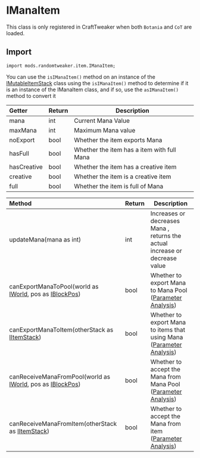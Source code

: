 # IManaItem

This class is only registered in CraftTweaker when both `Botania` and `CoT` are loaded.

## Import

```zenscript
import mods.randomtweaker.item.IManaItem;
```

You can use the `isIManaItem()` method on an instance of the [IMutableItemStack](https://docs.blamejared.com/1.12/en/Vanilla/Items/IMutableItemStack/)
class using the `isIManaItem()` method to determine if it is an instance of the IManaItem class, and if so, use the `asIManaItem()` method to convert it

| Getter | Return | Description |
| :----- | ---- | ----- |
| mana | int | Current Mana Value|
| maxMana | int | Maximum Mana value |
| noExport | bool | Whether the item exports Mana |
| hasFull | bool | Whether the item has a item with full Mana |
| hasCreative | bool | Whether the item has a creative item |
| creative | bool | Whether the item is a creative item |
| full | bool | Whether the item is full of Mana |

| Method | Return | Description |
| :----- | ---- | ----- |
| updateMana(mana as int) | int | Increases or decreases Mana , returns the actual increase or decrease value |
| canExportManaToPool(world as [IWorld](https://docs.blamejared.com/1.12/en/Vanilla/World/IWorld/), pos as [IBlockPos](https://docs.blamejared.com/1.12/en/Vanilla/World/IBlockPos/)) | bool | Whether to export Mana to Mana Pool ([Parameter Analysis](https://github.com/ikexing-cn/RandomTweaker/blob/master/wiki/zh_cn/modSupport/ContentTweaker/ManaItem/function.md#canexportmanatopool)) |
| canExportManaToItem(otherStack as [IItemStack](https://docs.blamejared.)) | bool | Whether to export Mana to items that using Mana ([Parameter Analysis](https://github.com/ikexing-cn/RandomTweaker/blob/master/wiki/zh_cn/modSupport/ContentTweaker/ManaItem/function.md#canexportmanatoitem)) |
| canReceiveManaFromPool(world as [IWorld](https://docs.blamejared.com/1.12/en/Vanilla/World/IWorld/), pos as [IBlockPos](https://docs.blamejared.com/1.12/en/Vanilla/World/IBlockPos/)) | bool | Whether to accept the Mana from Mana Pool ([Parameter Analysis](https://github.com/ikexing-cn/RandomTweaker/blob/master/wiki/zh_cn/modSupport/ContentTweaker/ManaItem/function.md#canreceivemanafrompool)) |
| canReceiveManaFromItem(otherStack as [IItemStack](https://docs.blamejared.)) | bool | Whether to accept the Mana from item ([Parameter Analysis](https://github.com/ikexing-cn/RandomTweaker/blob/master/wiki/zh_cn/modSupport/ContentTweaker/ManaItem/function.md#canreceivemanafromitem)) |
